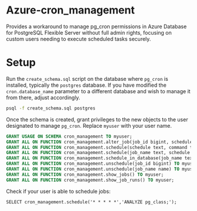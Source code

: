 # Azure-cron_management
Provides a workaround to manage pg_cron permissions in Azure Database for PostgreSQL Flexible Server without full admin rights, focusing on custom users needing to execute scheduled tasks securely.

# Setup
Run the `create_schema.sql` script on the database where `pg_cron` is installed, typically the `postgres` database. If you have modified the `cron.database_name` parameter to a different database and wish to manage it from there, adjust accordingly.

```bash
psql -f create_schema.sql postgres
```

Once the schema is created, grant privileges to the new objects to the user designated to manage `pg_cron`. Replace `myuser` with your user name.

```sql
GRANT USAGE ON SCHEMA cron_management TO myuser;
GRANT ALL ON FUNCTION cron_management.alter_job(job_id bigint, schedule text, command text, database text, username text, active boolean) TO myuser;
GRANT ALL ON FUNCTION cron_management.schedule(schedule text, command text) TO myuser;
GRANT ALL ON FUNCTION cron_management.schedule(job_name text, schedule text, command text) TO myuser;
GRANT ALL ON FUNCTION cron_management.schedule_in_database(job_name text, schedule text, command text, database text, username text, active boolean) TO myuser;
GRANT ALL ON FUNCTION cron_management.unschedule(job_id bigint) TO myuser;
GRANT ALL ON FUNCTION cron_management.unschedule(job_name name) TO myuser;
GRANT ALL ON FUNCTION cron_management.show_jobs() TO myuser;
GRANT ALL ON FUNCTION cron_management.show_job_runs() TO myuser;
```

Check if your user is able to schedule jobs:

`SELECT cron_management.schedule('* * * * *','ANALYZE pg_class;');`
